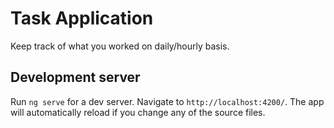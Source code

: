 # Task Application

Keep track of what you worked on daily/hourly basis.

## Development server

Run `ng serve` for a dev server. Navigate to `http://localhost:4200/`. The app will automatically reload if you change any of the source files.
